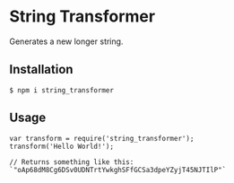 # String Transformer
Generates a new longer string.

## Installation
``$ npm i string_transformer``

## Usage
```
var transform = require('string_transformer');
transform('Hello World!');

// Returns something like this:
`"oAp68dM8Cg6DSv0UDNTrtYwkghSFfGCSa3dpeYZyjT45NJTIlP"`
```
